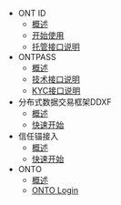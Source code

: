 
- ONT ID
  - [概述](docs-cn/ontid/overview.md)
  - [开始使用](docs-cn/ontid/get_started.md)
  - [托管接口说明](docs-cn/ontid/ontid-manage.md)
- ONTPASS
  - [概述](docs-cn/ontpass/overview.md)
  - [技术接口说明](docs-cn/ontpass/specification.md)
  - [KYC接口说明](docs-cn/ontpass/ontid-kyc-h5.md)
- 分布式数据交易框架DDXF
  - [概述](docs-cn/ddxf/01-overview.md)
  - [快速开始](docs-cn/ddxf/02-get-started.md)
- 信任锚接入
  - [概述](docs-cn/taconnector/01-overview.md)
  - [快速开始](docs-cn/taconnector/02-get-started.md.md)
- ONTO
  - [概述](docs-cn/onto/overview.md)
  - [ONTO Login](docs-cn/onto/ONTO_login.md)

